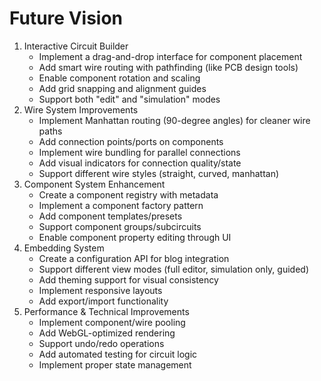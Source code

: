 # Future Vision

1. Interactive Circuit Builder
   - Implement a drag-and-drop interface for component placement
   - Add smart wire routing with pathfinding (like PCB design tools)
   - Enable component rotation and scaling
   - Add grid snapping and alignment guides
   - Support both "edit" and "simulation" modes
2. Wire System Improvements
   - Implement Manhattan routing (90-degree angles) for cleaner wire paths
   - Add connection points/ports on components
   - Implement wire bundling for parallel connections
   - Add visual indicators for connection quality/state
   - Support different wire styles (straight, curved, manhattan)
3. Component System Enhancement
   - Create a component registry with metadata
   - Implement a component factory pattern
   - Add component templates/presets
   - Support component groups/subcircuits
   - Enable component property editing through UI
4. Embedding System
   - Create a configuration API for blog integration
   - Support different view modes (full editor, simulation only, guided)
   - Add theming support for visual consistency
   - Implement responsive layouts
   - Add export/import functionality
5. Performance & Technical Improvements
   - Implement component/wire pooling
   - Add WebGL-optimized rendering
   - Support undo/redo operations
   - Add automated testing for circuit logic
   - Implement proper state management
